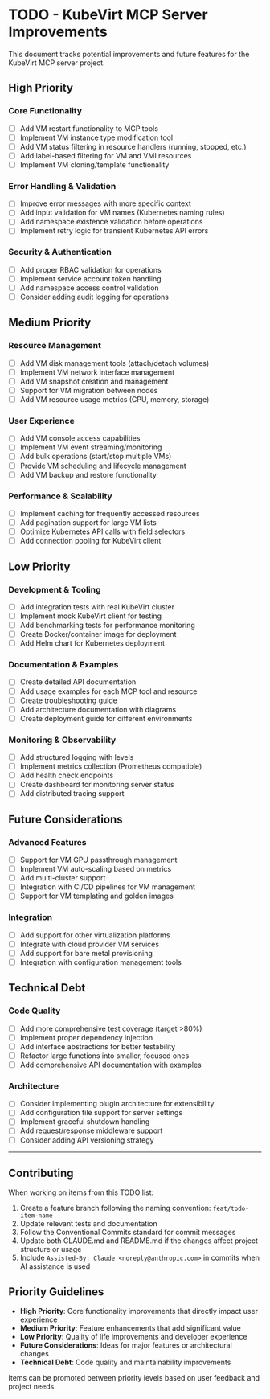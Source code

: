 # TODO - KubeVirt MCP Server Improvements

This document tracks potential improvements and future features for the KubeVirt MCP server project.

## High Priority

### Core Functionality
- [ ] Add VM restart functionality to MCP tools
- [ ] Implement VM instance type modification tool
- [ ] Add VM status filtering in resource handlers (running, stopped, etc.)
- [ ] Add label-based filtering for VM and VMI resources
- [ ] Implement VM cloning/template functionality

### Error Handling & Validation
- [ ] Improve error messages with more specific context
- [ ] Add input validation for VM names (Kubernetes naming rules)
- [ ] Add namespace existence validation before operations
- [ ] Implement retry logic for transient Kubernetes API errors

### Security & Authentication
- [ ] Add proper RBAC validation for operations
- [ ] Implement service account token handling
- [ ] Add namespace access control validation
- [ ] Consider adding audit logging for operations

## Medium Priority

### Resource Management
- [ ] Add VM disk management tools (attach/detach volumes)
- [ ] Implement VM network interface management
- [ ] Add VM snapshot creation and management
- [ ] Support for VM migration between nodes
- [ ] Add VM resource usage metrics (CPU, memory, storage)

### User Experience
- [ ] Add VM console access capabilities
- [ ] Implement VM event streaming/monitoring
- [ ] Add bulk operations (start/stop multiple VMs)
- [ ] Provide VM scheduling and lifecycle management
- [ ] Add VM backup and restore functionality

### Performance & Scalability
- [ ] Implement caching for frequently accessed resources
- [ ] Add pagination support for large VM lists
- [ ] Optimize Kubernetes API calls with field selectors
- [ ] Add connection pooling for KubeVirt client

## Low Priority

### Development & Tooling
- [ ] Add integration tests with real KubeVirt cluster
- [ ] Implement mock KubeVirt client for testing
- [ ] Add benchmarking tests for performance monitoring
- [ ] Create Docker/container image for deployment
- [ ] Add Helm chart for Kubernetes deployment

### Documentation & Examples
- [ ] Create detailed API documentation
- [ ] Add usage examples for each MCP tool and resource
- [ ] Create troubleshooting guide
- [ ] Add architecture documentation with diagrams
- [ ] Create deployment guide for different environments

### Monitoring & Observability
- [ ] Add structured logging with levels
- [ ] Implement metrics collection (Prometheus compatible)
- [ ] Add health check endpoints
- [ ] Create dashboard for monitoring server status
- [ ] Add distributed tracing support

## Future Considerations

### Advanced Features
- [ ] Support for VM GPU passthrough management
- [ ] Implement VM auto-scaling based on metrics
- [ ] Add multi-cluster support
- [ ] Integration with CI/CD pipelines for VM management
- [ ] Support for VM templating and golden images

### Integration
- [ ] Add support for other virtualization platforms
- [ ] Integrate with cloud provider VM services
- [ ] Add support for bare metal provisioning
- [ ] Integration with configuration management tools

## Technical Debt

### Code Quality
- [ ] Add more comprehensive test coverage (target >80%)
- [ ] Implement proper dependency injection
- [ ] Add interface abstractions for better testability
- [ ] Refactor large functions into smaller, focused ones
- [ ] Add comprehensive API documentation with examples

### Architecture
- [ ] Consider implementing plugin architecture for extensibility
- [ ] Add configuration file support for server settings
- [ ] Implement graceful shutdown handling
- [ ] Add request/response middleware support
- [ ] Consider adding API versioning strategy

---

## Contributing

When working on items from this TODO list:

1. Create a feature branch following the naming convention: `feat/todo-item-name`
2. Update relevant tests and documentation
3. Follow the Conventional Commits standard for commit messages
4. Update both CLAUDE.md and README.md if the changes affect project structure or usage
5. Include `Assisted-By: Claude <noreply@anthropic.com>` in commits when AI assistance is used

## Priority Guidelines

- **High Priority**: Core functionality improvements that directly impact user experience
- **Medium Priority**: Feature enhancements that add significant value
- **Low Priority**: Quality of life improvements and developer experience
- **Future Considerations**: Ideas for major features or architectural changes
- **Technical Debt**: Code quality and maintainability improvements

Items can be promoted between priority levels based on user feedback and project needs.